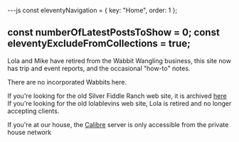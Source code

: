 ---js
const eleventyNavigation = {
	key: "Home",
	order: 1
};

const numberOfLatestPostsToShow = 0;
const eleventyExcludeFromCollections = true;
---
Lola and Mike have retired from the Wabbit Wangling business, this site now has trip and event reports, and the occasional "how-to" notes.

There are no incorporated Wabbits here. 

If you're looking for the old Silver Fiddle Ranch web site, it is archived [here](/sfr/home.md)
If you're looking for the old lolablevins web site, Lola is retired and no longer accepting clients. 

If you're at our house, the
[Calibre](http://calibre-house.wabbitinc.com) server is only accessible from the private house network